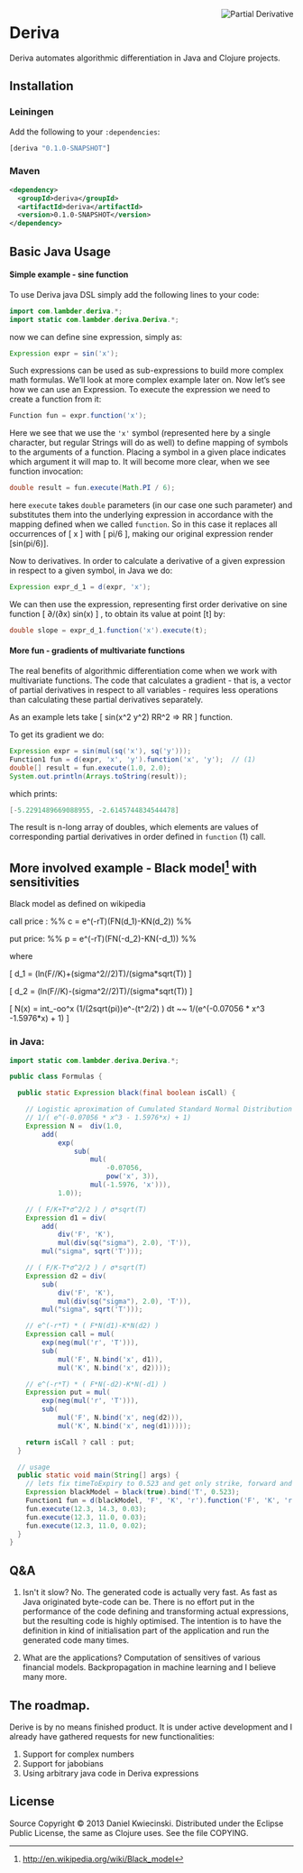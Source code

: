 <img src="https://raw.github.com/lambder/Deriva/master/assets/PartialDerivative_800.gif"
 alt="Partial Derivative" title="Deriva" align="right" />

# Deriva

<!-- > "Derivatives are financial weapons of mass destruction."
> - [Warren Buffett] https://en.wikipedia.org/wiki/Warren_Buffett

> Warren Buffett Made $390 Million On Financial Weapons Of Mass Destruction
> - [Read more] http://www.businessinsider.com/warren-buffett-q2-derivatives-gains-2013-8#ixzz2fjpwJ8qt
 -->

Deriva automates algorithmic differentiation in Java and Clojure projects.

## Installation

### Leiningen

Add the following to your `:dependencies`:

```clj
[deriva "0.1.0-SNAPSHOT"]
```

### Maven

```xml
<dependency>
  <groupId>deriva</groupId>
  <artifactId>deriva</artifactId>
  <version>0.1.0-SNAPSHOT</version>
</dependency>
```


## Basic Java Usage

#### Simple example - sine function

To use Deriva java DSL simply add the following lines to your code:
```java
import com.lambder.deriva.*;
import static com.lambder.deriva.Deriva.*;
```


now we can define sine expression, simply as:

```java
Expression expr = sin('x');
```

Such expressions can be used as sub-expressions to build more complex math formulas. We’ll look at more complex example later on. Now let’s see how we can use an Expression. To execute the expression we need to create a function from it:

```java
Function fun = expr.function('x');
```

Here we see that we use the `'x'` symbol (represented here by a single character, but regular Strings will do as well) to define mapping of symbols to the arguments of a function. Placing a symbol in a given place indicates which argument it will map to. It will become more clear, when we see function invocation:



```java
double result = fun.execute(Math.PI / 6);
```

here `execute` takes `double` parameters (in our case one such parameter) and substitutes them into the underlying expression in accordance with the mapping defined when we called `function`. So in this case it replaces all occurrences of [ x ] with [ pi/6 ], making our original expression render [sin(pi/6)].

Now to derivatives. In order to calculate a derivative of a given expression in respect to a given symbol, in Java we do:

```java
Expression expr_d_1 = d(expr, 'x');
```

We can then use the expression, representing first order derivative on sine function [ ∂/(∂x) sin(x) ] , to obtain its value at point [t] by:

```java
double slope = expr_d_1.function('x').execute(t);
```

#### More fun - gradients of multivariate functions

The real benefits of algorithmic differentiation come when we work with multivariate functions. The code that calculates a gradient - that is, a vector of partial derivatives in respect to all variables - requires less operations than calculating these partial derivatives separately.

As an example lets take [ sin(x^2 y^2)  RR^2 => RR ] function.

To get its gradient we do:

```java
Expression expr = sin(mul(sq('x'), sq('y')));
Function1 fun = d(expr, 'x', 'y').function('x', 'y');  // (1)
double[] result = fun.execute(1.0, 2.0);
System.out.println(Arrays.toString(result));
```

which prints:

~~~ java
[-5.2291489669088955, -2.6145744834544478]
~~~

The result is n-long array of doubles, which elements are values of corresponding partial derivatives in order defined in `function` (1) call.


## More involved example - Black model[^3] with sensitivities

Black model as defined on wikipedia

[^3]: <http://en.wikipedia.org/wiki/Black_model>

call price : %% c = e^(-rT)(FN(d_1)-KN(d_2)) %%

put price: %% p = e^(-rT)(FN(-d_2)-KN(-d_1)) %%

where

[ d_1 = (ln(F//K)+(sigma^2//2)T)/(sigma*sqrt(T)) ]

[ d_2 = (ln(F//K)-(sigma^2//2)T)/(sigma*sqrt(T)) ]

[ N(x) = int_-oo^x (1/(2sqrt(pi))e^-(t^2/2) ) dt  ~~  1/(e^(-0.07056 * x^3 -1.5976*x) + 1)  ]

### in Java:

```java
import static com.lambder.deriva.Deriva.*;

public class Formulas {

  public static Expression black(final boolean isCall) {

    // Logistic aproximation of Cumulated Standard Normal Distribution
    // 1/( e^(-0.07056 * x^3 - 1.5976*x) + 1)
    Expression N =  div(1.0,
        add(
            exp(
                sub(
                    mul(
                        -0.07056,
                        pow('x', 3)),
                    mul(-1.5976, 'x'))),
            1.0));

    // ( F/K+T*σ^2/2 ) / σ*sqrt(T)
    Expression d1 = div(
        add(
            div('F', 'K'),
            mul(div(sq("sigma"), 2.0), 'T')),
        mul("sigma", sqrt('T')));

    // ( F/K-T*σ^2/2 ) / σ*sqrt(T)
    Expression d2 = div(
        sub(
            div('F', 'K'),
            mul(div(sq("sigma"), 2.0), 'T')),
        mul("sigma", sqrt('T')));

    // e^(-r*T) * ( F*N(d1)-K*N(d2) )
    Expression call = mul(
        exp(neg(mul('r', 'T'))),
        sub(
            mul('F', N.bind('x', d1)),
            mul('K', N.bind('x', d2))));

    // e^(-r*T) * ( F*N(-d2)-K*N(-d1) )
    Expression put = mul(
        exp(neg(mul('r', 'T'))),
        sub(
            mul('F', N.bind('x', neg(d2))),
            mul('K', N.bind('x', neg(d1)))));

    return isCall ? call : put;
  }

  // usage
  public static void main(String[] args) {
    // lets fix timeToExpiry to 0.523 and get only strike, forward and lognormalVol sensitivities
    Expression blackModel = black(true).bind('T', 0.523);
    Function1 fun = d(blackModel, 'F', 'K', 'r').function('F', 'K', 'r');
    fun.execute(12.3, 14.3, 0.03);
    fun.execute(12.3, 11.0, 0.03);
    fun.execute(12.3, 11.0, 0.02);
  }
}
```



## Q&A

1. Isn't it slow?   No. The generated code is actually very fast. As fast as Java originated byte-code can be.
There is no effort put in the performance of the code defining and transforming actual expressions,
but the resulting code is highly optimised. The intention is to have the definition in kind of initialisation
part of the application and run the generated code many times.

2. What are the applications?   Computation of sensitives of various financial models. Backpropagation in machine learning and I believe many more.

## The roadmap.

Derive is by no means finished product. It is under active development and I already have gathered requests for new functionalities:

1. Support for complex numbers
2. Support for jabobians
3. Using arbitrary java code in Deriva expressions

## License

Source Copyright © 2013 Daniel Kwiecinski.
Distributed under the Eclipse Public License, the same as Clojure
uses. See the file COPYING.
